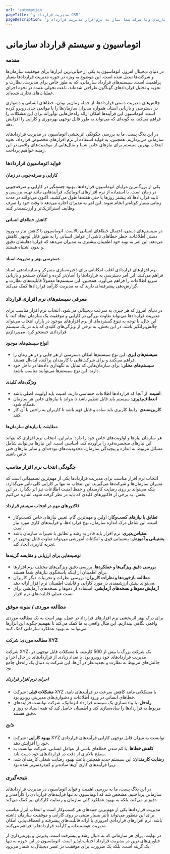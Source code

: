 ```yaml
---
url: 'automation'
pageTitle: 'مدیریت قرارداد و CRM'
pageDescription: 'آیا سارمان ویا شرکت شما نیاز به نرم‌افزار مدیریت قرارداد و CRM دارد؟'
---
```


# اتوماسیون و سیستم قرارداد سازمانی


### مقدمه

در دنیای دیجیتال امروز، اتوماسیون به یکی از حیاتی‌ترین ابزارها برای موفقیت سازمان‌ها و شرکت‌ها تبدیل شده است. این موضوع به ویژه در حوزه مدیریت قراردادها بسیار پراهمیت است. سیستم‌های قرارداد سازمانی، که به طور خاص برای مدیریت، نظارت و تجزیه و تحلیل قراردادهای گوناگون طراحی شده‌اند، باعث تحولی عمده در نحوه اجرای عملیات‌های تجاری شده‌اند.

چالش‌های مدیریت دستی قراردادها، از جمله زمان‌بر بودن، خطاهای انسانی و دشواری در دسترسی و بازیابی اسناد، همواره مدیران سازمان‌ها را با موانعی جدی روبرو کرده است. اتوماسیون این فرآیندها امکان ارائه راه‌حل‌هایی نوآورانه برای این مشکلات را فراهم می‌کند، به گونه‌ای که می‌تواند به طور قابل توجهی بهره‌وری و کارایی را افزایش دهد.

در این بلاگ پست، ما به بررسی چگونگی اثربخشی اتوماسیون در مدیریت قراردادهای سازمانی می‌پردازیم. همچنین، به فواید استفاده از نرم افزارهای مخصوص قرارداد، نحوه انتخاب بهترین سیستم برای نیازهای خاص شما و مثال‌هایی از موفقیت‌های واقعی در این زمینه خواهیم پرداخت.

### فواید اتوماسیون قراردادها

#### کارایی و صرفه‌جویی در زمان
یکی از بزرگ‌ترین مزایای اتوماسیون قراردادها، بهبود چشمگیر در کارایی و صرفه‌جویی در زمان است. با استفاده از نرم افزارهای اتوماتیک، فرآیندهایی مانند تهیه، بررسی و تایید قراردادها که پیشتر روزها یا حتی هفته‌ها طول می‌کشید، اکنون می‌توانند در مدت زمانی بسیار کوتاه‌تر انجام شوند. این امر به مدیران اجازه می‌دهد تا وقت خود را صرف وظایف استراتژیک‌تر و ارزشمندتر کنند.

#### کاهش خطاهای انسانی
در سیستم‌های دستی، احتمال خطاهای انسانی بالاست. اتوماسیون با کاهش نیاز به ورود دستی اطلاعات، خطر خطاهای ناشی از عوامل انسانی را به طور قابل توجهی کاهش می‌دهد. این امر به نوبه خود اطمینان بیشتری به مدیران می‌دهد که قراردادهایشان دقیق و بدون اشتباه هستند.

#### دسترسی بهتر و مدیریت اسناد
نرم افزارهای قراردادی اغلب امکاناتی برای ذخیره‌سازی متمرکز و سازماندهی اسناد فراهم می‌کنند. این امر دسترسی به قراردادها را آسان‌تر کرده و امکان جستجو و بازیابی سریع اطلاعات را فراهم می‌آورد. همچنین، این سیستم‌ها معمولاً قابلیت‌های نظارت و گزارش‌دهی پیشرفته‌ای دارند که به مدیریت کارآمد قراردادها کمک می‌کند.

### معرفی سیستم‌های نرم افزاری قرارداد

در دنیای امروز که هر چیزی به سرعت دیجیتالی می‌شود، انتخاب نرم افزار مناسب برای مدیریت قراردادها می‌تواند تفاوت بزرگی در کارایی و موفقیت یک سازمان ایجاد کند. با این حال، با توجه به تنوع گسترده‌ای از نرم افزارهای موجود در بازار، انتخاب می‌تواند چالش‌برانگیز باشد. در این بخش، به برخی از ویژگی‌های کلیدی که باید در یک سیستم قراردادی جستجو کرد، می‌پردازیم.

#### انواع سیستم‌های موجود
- **سیستم‌های ابری**: این نوع سیستم‌ها امکان دسترسی از هر جایی و در هر زمان را فراهم می‌کنند و برای شرکت‌هایی با کارمندان پراکنده ایده‌آل هستند.
- **سیستم‌های محلی**: برای سازمان‌هایی که تمایل به نگهداری داده‌ها در داخل خود دارند، این نوع سیستم‌ها می‌توانند مناسب باشند.

#### ویژگی‌های کلیدی
- **امنیت**: از آنجا که قراردادها اطلاعات حساسی دارند، امنیت باید اولویت اصلی باشد.
- **انعطاف‌پذیری**: سیستم باید قابل تنظیم باشد تا بتواند با نیازهای خاص هر سازمان همگام شود.
- **کاربرپسندی**: رابط کاربری باید ساده و قابل فهم باشد تا کاربران به راحتی با آن کار کنند.

#### مطابقت با نیازهای سازمان‌ها
هر سازمان نیازها و اولویت‌های خاص خود را دارد. بنابراین، انتخاب نرم افزاری که بتواند این نیازهای منحصربه‌فرد را برآورده کند، اساسی است. این نیازها می‌توانند شامل مسائل مربوط به اندازه و پیچیدگی سازمان، محدودیت‌های بودجه‌ای و سایر نیازهای فنی خاص باشند.

### چگونگی انتخاب نرم افزار مناسب

انتخاب نرم افزار مناسب برای مدیریت قراردادها یکی از مهم‌ترین تصمیماتی است که مدیران سازمان‌ها و شرکت‌ها می‌گیرند. این انتخاب نه تنها بر کارایی کلی تأثیر می‌گذارد، بلکه می‌تواند بر روی رضایت کارمندان و حفظ امنیت اطلاعات نیز اثر بگذارد. در این بخش، به برخی از فاکتورهای کلیدی که باید در نظر گرفته شود، اشاره می‌کنیم.

#### فاکتورهای مهم در انتخاب سیستم قرارداد
- **تطابق با نیازهای کسب‌وکار**: اولین و مهم‌ترین گام، تعیین نیازهای خاص کسب‌وکار است. این شامل درک اندازه سازمان، نوع قراردادها، و فرآیندهای کاری مورد نیاز است.
- **مقیاس‌پذیری**: نرم افزار باید قادر به رشد و تطابق با تغییرات سازمان باشد.
- **پشتیبانی و آموزش**: پشتیبانی قوی و امکانات آموزشی می‌تواند تفاوت قابل توجهی در تجربه کاربری ایجاد کند.

#### توصیه‌هایی برای ارزیابی و مقایسه گزینه‌ها
- **بررسی دقیق ویژگی‌ها و عملکردها**: بررسی دقیق ویژگی‌های مختلف نرم افزارها برای اطمینان از اینکه پاسخگوی نیازهای شما هستند.
- **مطالعه بازخوردها و نظرات کاربران**: بررسی نظرات و تجربیات دیگر کاربران می‌تواند بینش ارزشمندی در مورد کارایی و قابلیت اطمینان نرم افزار ارائه دهد.
- **آزمایش دموها و نسخه‌های آزمایشی**: استفاده از دموها و نسخه‌های آزمایشی برای تست عملی قابلیت‌های نرم افزار.


### مطالعه موردی / نمونه موفق

برای درک بهتر اثربخشی نرم افزارهای قرارداد در عمل، بهتر است به یک مطالعه موردی واقعی نگاهی بیندازیم. این مثال واقعی به ما کمک می‌کند تا بفهمیم چگونه این ابزارها می‌توانند به بهبود عملکرد سازمانی کمک کنند.

#### مطالعه موردی: شرکت XYZ
شرکت XYZ، یک شرکت بزرگ با بیش از 500 کارمند، با مشکلات قابل توجهی در مدیریت قراردادهای خود روبرو بود. با تعداد زیادی از قراردادهای در حال اجرا و چالش‌های مربوط به نظارت و تجدیدنظر در آن‌ها، این شرکت به دنبال یک راه‌حل جامع بود.

##### اجرای نرم افزار قرارداد
- **مشکلات قبلی**: شرکت XYZ با مشکلاتی مانند کاهش سرعت در فرآیندهای تایید، خطاهای انسانی در ورود اطلاعات و دشواری‌های مدیریتی روبرو بود.
- **راه‌حل**: با پیاده‌سازی یک سیستم قرارداد اتوماتیک، شرکت توانست فرآیندهای مربوط به قراردادها را ساده‌سازی کند و اطمینان حاصل کند که همه اسناد به روز و دقیق هستند.

##### نتایج
- **بهبود کارایی**: شرکت XYZ توانست به میزان قابل توجهی کارایی فرآیندهای قراردادی خود را افزایش دهد.
- **کاهش خطاها**: با کم شدن خطاهای ناشی از عوامل انسانی، شرکت توانست به سطح بالاتری از دقت در قراردادهای خود دست یابد.
- **رضایت کارمندان**: این سیستم جدید همچنین باعث بهبود رضایت شغلی کارمندان شد، زیرا فرآیندهای کاری آن‌ها ساده‌تر و کم‌دردسرتر شده بود.

### نتیجه‌گیری

در این بلاگ پست، ما به بررسی اهمیت و فواید اتوماسیون در مدیریت قراردادهای سازمانی پرداختیم. مشخص شد که اتوماسیون نه تنها فرآیندهای قراردادی را کارآمدتر و دقیق‌تر می‌کند، بلکه به بهبود عملکرد کلی سازمان و رضایت کارکنان نیز کمک می‌کند.

مدیریت قراردادها یکی از مهم‌ترین جنبه‌های هر کسب‌وکار است و انتخاب ابزار مناسب برای این منظور می‌تواند تأثیر بسیار مثبتی بر روی کارایی و موفقیت سازمان داشته باشد. نرم افزارهای قراردادی امروزی با ارائه قابلیت‌های پیشرفته و انعطاف‌پذیر، امکان مدیریت هوشمندانه و کارآمد قراردادها را فراهم می‌کنند.

در نهایت، برای هر سازمانی که به دنبال رشد و پیشرفت است، پذیرش و بهره‌برداری از فناوری‌های نوین در مدیریت قرارداد اجتناب‌ناپذیر است. اتوماسیون در این حوزه نه تنها یک گزینه است، بلکه یک ضرورت برای موفقیت در عصر دیجیتال به شمار می‌رود.
